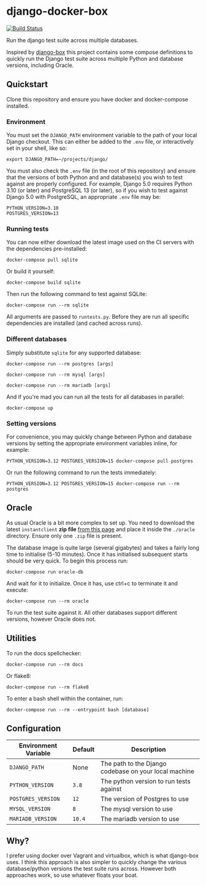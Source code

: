 # django-docker-box

[![Build Status](https://travis-ci.org/django/django-docker-box.svg?branch=main)](https://travis-ci.org/django/django-docker-box)

Run the django test suite across multiple databases.

Inspired by [django-box](https://github.com/django/django-box) this project contains 
some compose definitions to quickly run the Django test suite across multiple Python and
database versions, including Oracle.

## Quickstart

Clone this repository and ensure you have docker and docker-compose installed.

### Environment

You must set the `DJANGO_PATH` environment variable to the path of your local Django checkout.
This can either be added to the `.env` file, or interactively set in your shell, like so:

`export DJANGO_PATH=~/projects/django/`

You must also check the `.env` file (in the root of this repository) and ensure that the versions
of both Python and and database(s) you wish to test against are properly configured. For example,
Django 5.0 requires Python 3.10 (or later) and PostgreSQL 13 (or later), so if you wish to
test against Django 5.0 with PostgreSQL, an appropriate `.env` file may be:

```env
PYTHON_VERSION=3.10
POSTGRES_VERSION=13
```

### Running tests

You can now either download the latest image used on the CI servers with the dependencies pre-installed:

`docker-compose pull sqlite`

Or build it yourself:

`docker-compose build sqlite`

Then run the following command to test against SQLite:

`docker-compose run --rm sqlite`

All arguments are passed to `runtests.py`. Before they are run all specific dependencies are 
installed (and cached across runs).

### Different databases

Simply substitute `sqlite` for any supported database:

`docker-compose run --rm postgres [args]`

`docker-compose run --rm mysql [args]`

`docker-compose run --rm mariadb [args]`

And if you're mad you can run all the tests for all databases in parallel:

`docker-compose up`

### Setting versions

For convenience, you may quickly change between Python and database versions by setting the
appropriate environment variables inline, for example:

`PYTHON_VERSION=3.12 POSTGRES_VERSION=15 docker-compose pull postgres`

Or run the following command to run the tests immediately:

`PYTHON_VERSION=3.12 POSTGRES_VERSION=15 docker-compose run --rm postgres`

## Oracle

As usual Oracle is a bit more complex to set up. You need to download the latest `instantclient` **zip file**
[from this page](https://www.oracle.com/technetwork/topics/linuxx86-64soft-092277.html) and place it inside the 
`./oracle` directory. Ensure only one `.zip` file is present.

The database image is quite large (several gigabytes) and takes a fairly long time to initialise (5-10 minutes). 
Once it has initialised subsequent starts should be very quick. To begin this process run:
 
 `docker-compose run oracle-db`

And wait for it to initialize. Once it has, use ctrl+c to terminate it and execute:

`docker-compose run --rm oracle`

To run the test suite against it. All other databases support different versions, however Oracle does not.

## Utilities

To run the docs spellchecker:

`docker-compose run --rm docs`

Or flake8:

`docker-compose run --rm flake8`

To enter a bash shell within the container, run:

`docker-compose run --rm --entrypoint bash [database]`

## Configuration

| Environment Variable | Default | Description |
| --- | --- | --- |
| `DJANGO_PATH` | None | The path to the Django codebase on your local machine |
| `PYTHON_VERSION` | `3.8` | The python version to run tests against |
| `POSTGRES_VERSION` | `12` | The version of Postgres to use |
| `MYSQL_VERSION` | `8` | The mysql version to use |
| `MARIADB_VERSION` | `10.4` | The mariadb version to use |

## Why?

I prefer using docker over Vagrant and virtualbox, which is what django-box uses. I think this 
approach is also simpler to quickly change the various database/python versions the test suite 
runs across. However both approaches work, so use whatever floats your boat.
